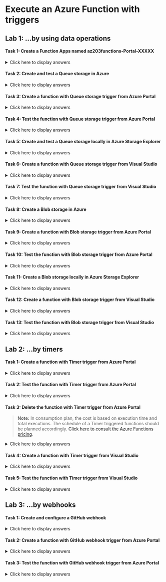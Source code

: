 # Execute an Azure Function with triggers

## Lab 1: …by using data operations

#### Task 1: Create a Function Apps named az203functions-Portal-XXXXX

<details>
<summary>Click here to display answers</summary>

1. In [**Azure Portal**](https://portal.azure.com), in the **Favorites** menu, click **App Services**

1. Click on the button **Add**

1. In the **Marketplace** blade, click **Function App**

1. Click **Create**

1. In the **Function App** blade, under **App name**, replace XXXXX by a unique name and type *az203functions-Portal-XXXXX*

1. Under **Subscription**, select your active and valid subscription

1. Under **Resource Group**, select **Use existing**, then select the *az203-rg* resource group

1. Under **OS**, leave the default value to **Windows**

1. Under **Hosting Plan**, leave the default value to **Consumption Plan**

    > **Note:** Hosting plan that defines how resources are allocated to your function app. In the default **Consumption Plan**, resources are added dynamically as required by your functions. In this serverless hosting, you only pay for the time your functions run. When you run in an **App Service Plan**, you must manage the scaling of your function app.

1. Under **Location**, select the nearest location

1. Under **Runtime Stack**, select **.NET**

   > **Note:** Choose a runtime that supports your favorite function programming language. Choose .NET for C# and F# functions.

1. Under **Storage**, select **Use existing**, then select the *az203storageaccountXXXXX* you created in a previous module

1. Under **Application Insights**, select **Disabled**

1. Click **Create**

</details>

#### Task 2: Create and test a Queue storage in Azure

<details>
<summary>Click here to display answers</summary>

1. In [**Azure Portal**](https://portal.azure.com), in the **Favorites** menu, click **Storage accounts**

1. Click *az203storageaccountXXXXX* created in a previous lab

1. In the **Storage account** blade, click **Queues** in the menu

1. In the **Queues** blade, click on the button **Queue** in order to add a new queue

1. In the **Add queue** dialog, under **Queue name**, type *profile-picture-url-queue*

1. In the **Queues** blade, click *profile-picture-url-queue*

1. In the *profile-picture-url-queue* blade, click on the button **Add message**

1. In the **Add message to queue** dialog, under **Message text**, type *Alpha*

1. Click **OK**

1. Repeat the last two steps to add the messages *Beta* and *Omega*

1. In the *profile-picture-url-queue* blade, check that the messages has been added to the queue

1. Select the message *Beta*

1. Click on the button **Dequeue message**

1. In the **Dequeue first message** dialog, click **Yes**

    The message *Alpha* will be removed from the queue. 
    
    > **Note:** A queue is first in, first-out.

1. Click on the button **Clear queue**

1. In the **Dequeue all messages** dialog, click **Yes**

    All the messages should be removed from the queue.

</details>

#### Task 3: Create a function with Queue storage trigger from Azure Portal

<details>
<summary>Click here to display answers</summary>

1. Go to the *az203functions-Portal-XXXXX* **Function App** 

1. Click **Functions**

1. Click **New function**

1. Select **Azure Queue Storage trigger**

1. In the **Extensions not Installed** dialog, click **Install**

1. In the **Extensions Installation Succeeded** dialog, click **Continue**

1. In the **New Function** dialog, under **Name**, type *DownloadPictureFromUrl*

1. Under **Queue name**, type *profile-picture-url-queue*

1. Under **Storage account connection**, click **new**

1. In the **Storage Account** blade, select *az203storageaccountXXXXX*

1. Click **Create**

</details>

#### Task 4: Test the function with Queue storage trigger from Azure Portal

<details>
<summary>Click here to display answers</summary>

1. Open a new tab and navigate to [**Azure Portal**](https://portal.azure.com), in the **Favorites** menu, click **Storage accounts** and select *az203storageaccountXXXXX*

1. Click **Queues** and select *profile-picture-url-queue*

1. Go back in the tab with the *DownloadPictureFromUrl* blade, click **Run**

    The **Request body** displays the message sent to the queue. The **Logs** displays the information with the message content.

1. Update the **Request body** with the message *testfromFunctionApp* and click **Run**

    The **Logs** should display "C# Queue trigger function processed: testfromFunctionApp"

1. Go to the other tab with the **Queue Storage** blade, and click **Add message**

1. In the **Add message to queue** dialog, under **Message text**, type *testFromQueue*, and click **OK**

1. Click **Refresh**

1. Go back to the tab with the *DownloadPictureFromUrl* blade, check the **Logs**

    The **Logs** should display "C# Queue trigger function processed: testFromQueue"

</details>

#### Task 5: Create and test a Queue storage locally in Azure Storage Explorer

<details>
<summary>Click here to display answers</summary>

1. Start **Microsoft Azure Storage Explorer**

1. Expand **Local & Attached** > **Storage Accounts** > **Emulator - Default Ports (Key)**

1. Right-click **Queues** and select **Create Queue**

1. Type *profile-picture-url-queue*

1. In the *profile-picture-url-queue* tab, click on the button **Add Message**

1. In the **Microsoft Azure Storage Explorer - Add Message** dialog, under **Message text**, type *Alpha*

1. Click **OK**

1. Repeat the last two steps to add the messages *Beta* and *Omega*

1. In the *profile-picture-url-queue* tab, check that the messages has been added to the queue

1. Select the message *Beta*

1. Click on the button **Dequeue Message**

1. In the pop-up dialog, click **Yes**

    The message *Alpha* will be removed from the queue. 
    
    > **Note:** A queue is first in, first-out.

1. Click on the button **Clear Queue**

1. In the pop-up dialog, click **Yes**

    All the messages should be removed from the queue.

1. Click on **Emulator - Default Ports (Key)**

1. In the bottom left, copy and save the **Primary Connection String** value

</details>

#### Task 6: Create a function with Queue storage trigger from Visual Studio

<details>
<summary>Click here to display answers</summary>

1. Start **Visual Studio 2017** and open the *az203functions* solution

1. In the **Solution Explorer**, right-click the *az203functions* project and select **Add** > **New Azure Function...**

1. In the **Add New Item - az203functions** dialog, under **Name**, type *DownloadPictureFromUrl*

1. Click **Add**

1. In the **New Azure Function - DownloadPictureFromUrl** dialog, select **Queue trigger**

1. Under **Connection string setting**, type *az203storageaccountXXXXX_STORAGE*

1. Under **Queue name**, type *profile-picture-url-queue*

1. Click **OK**

    A new file called *DownloadPictureFromUrl.cs* should be created. an error indicates that the **QueueTrigger** attribute could not be found.

1. In the **Solution Explorer**, right-click the *az203functions* project and select**Manage NuGet Packages...**

1. In the **NuGet** tab, click **Browse**

1. Search *Microsoft.Azure.WebJobs.Extensions.Storage*, and select **Microsoft.Azure.WebJobs.Extensions.Storage**

1. Click **Install**, and in the **License Acceptance** dialog, click **I Accept**

1. Close the **NuGet** tab
    
    In the *DownloadPictureFromUrl.cs* file, the **QueueTrigger** attribute sould be resolved.

1. In the **Solution Explorer**, open the **local.settings.json**

1. In the **View** menu, open **Cloud Explorer**, expand **(Local)** > **Storage Accounts** > **(Development) (Key)**, then select Properties and copy the Primary Connection String value.

1. In the **local.settings.json** file, under **Values** section, add a setting called *az203storageaccountXXXXX_STORAGE* and paste the **Primary Connection String** copied during the previous task

</details>

#### Task 7: Test the function with Queue storage trigger from Visual Studio

<details>
<summary>Click here to display answers</summary>

1. Click the **Debug** menu, and select **Start Debugging**

    > **Warning!** If an exception is raised, make sure that the time displayed in the console matches the one on your local machine. If not, adjust the time in your computer (usually **(UTC) Coordinated Universal Time**)

1. Go back to **Microsoft Azure Storage Explorer**, select the queue *profile-picture-url-queue* and add a message with the text *testFromLocal*

    The message should be added to the queue

1. Click the **Refresh** button

    The queue should be empty

1. Go back to the Azure functions console

    *C# Queue trigger function processed: testFromLocal* should be displayed in the **Logs**

1. In **Visual Studio**, click the **Debug** menu, and select **Stop Debugging**

</details>

#### Task 8: Create a Blob storage in Azure

<details>
<summary>Click here to display answers</summary>

1. Create three text files named *Alpha*, *Beta*, and *Omega* on your computer

1. Open each file, and type the name of the file in the content

1. In [**Azure Portal**](https://portal.azure.com), in the **Favorites** menu, click **Storage accounts**

1. Click *az203storageaccountXXXXX* created in a previous lab

1. In the **Storage account** blade, click **Blobs** in the menu

1. In the **Blobs** blade, click on the button **Container** in order to add a new blob storage

1. In the **New container** dialog, under **Name**, type *raw-profile-pictures*

1. Under **Public access level**, select **Blob (anonymous read access for blobs only)**

1. Click **OK**

1. In the **Blobs** blade, click *raw-profile-pictures*

1. In the *raw-profile-pictures* blade, click on the button **Upload**

1. In the **Upload blob** dialog, under **Files**, click **Select a file**

1. Browse and select the first text file *Alpha*

1. Expand **Advanced**

1. Under **Blob type**, select **Block blob**

    > **Note:** [Click here to consult the documentation to understand Block Blobs, Append Blobs, and Page Blobs](https://docs.microsoft.com/en-us/rest/api/storageservices/understanding-block-blobs--append-blobs--and-page-blobs)

1. Click **Upload**

1. Repeat the last six steps to upload the files *Beta* and *Omega*

1. In the *raw-profile-pictures* blade, check that the files has been uploaded in the storage

1. Select the file *Beta.txt*

1. Copy the **URL** of the file

1. In the web browser, open a new tab, paste the **URL** and navigate to the blob

    The content of the text file should be displayed: *Beta*.

1. Close the tab

1. In **Azure Portal**, go back to the *raw-profile-pictures* blade

1. In the *raw-profile-pictures* blade, click on the button **Upload**

1. In the **Upload blob** dialog, under **Files**, click **Select a file**

1. In **File name**, type *https://www.avanade.com/~/media/logo/avanade-logo.svg* and click **Open**

1. Expand **Advanced**

1. Under **Blob type**, select **Block blob**

    > **Note:** [Click here to consult the documentation to understand Block Blobs, Append Blobs, and Page Blobs](https://docs.microsoft.com/en-us/rest/api/storageservices/understanding-block-blobs--append-blobs--and-page-blobs)

1. Click **Upload**

1. In the *raw-profile-pictures* blade, check that the picture has been uploaded in the storage

1. Select the file *avanade-logo\[1].svg*

1. Copy the **URL** of the file

1. In the web browser, open a new tab, paste the **URL** and navigate to the blob

    The picture should be displayed.

1. Close the tab

1. Select all files

1. Click **Delete**

1. In the **Delete blob(s)** dialog, click **OK**

</details>

#### Task 9: Create a function with Blob storage trigger from Azure Portal

<details>
<summary>Click here to display answers</summary>

1. Go to the *az203functions-Portal-XXXXX* **Function App** 

1. Click **Functions**

1. Click **New function**

1. Select **Azure Blob Storage trigger**

1. In the **New Function** dialog, under **Name**, type *ResizePicture*

1. Under **Path**, type *raw-profile-pictures/{name}*

1. Under **Storage account connection**, click **new**

1. In the **Storage Account** blade, select *az203storageaccountXXXXX*

1. Click **Create**

</details>

#### Task 10: Test the function with Blob storage trigger from Azure Portal

<details>
<summary>Click here to display answers</summary>

1. Open a new tab and navigate to [**Azure Portal**](https://portal.azure.com), in the **Favorites** menu, click **Storage accounts** and select *az203storageaccountXXXXX*

1. Click **Blobs** and select *raw-profile-pictures*

1. Go back in the tab with the *ResizePicture* blade, click **Logs**

1. Go to the tab with the **Blob Storage** blade, click on the button **Upload**

1. In the **Upload blob** dialog, under **Files**, click **Select a file**

1. In **File name**, type *https://www.avanade.com/~/media/logo/avanade-logo.svg* and click **Open**

1. Click **Upload**

1. Close the **Upload blob** dialog

1. Go back to the tab with the *ResizePicture* blade, check the **Logs**

    The **Logs** should display "C# Blob trigger function Processed blob Name:avanade-logo[1].svg"

1. Go to the tab with the **Blob Storage** blade, click on the button **Refresh**

    The picture should remain in the storage.

</details>

#### Task 11: Create a Blob storage locally in Azure Storage Explorer

<details>
<summary>Click here to display answers</summary>

1. Start **Microsoft Azure Storage Explorer**

1. Expand **Local & Attached** > **Storage Accounts** > **Emulator - Default Ports (Key)**

1. Right-click **Blob Containers** and select **Create Blob Container**

1. Type *raw-profile-pictures*

1. In the *raw-profile-pictures* tab, click on the button **Upload**, then select **Upload Files...**

1. In the **Microsoft Azure Storage Explorer - Upload Files** dialog, under **Files**, click **No files selected**

1. Browse and select the three files *Alpha*, *Beta* and *Omega*

1. Click **Upload**

1. In the *raw-profile-pictures* tab, check that the files has been uploaded in the storage

1. Select the file *Beta*

1. Click on the button **Open**

    The file will be opened.

1. Close the file

1. Select all files in the **Blob storage**

1. Click on the button **More** > **Delete**

1. In the pop-up dialog, click **Delete**

1. In the notification on the top, click **Yes** in order to refresh the storage view

    All the files should be deleted from the storage.

</details>

#### Task 12: Create a function with Blob storage trigger from Visual Studio

<details>
<summary>Click here to display answers</summary>

1. Go to **Visual Studio 2017** instance with the *az203functions* solution

1. In the **Solution Explorer**, right-click the *az203functions* project and select **Add** > **New Azure Function...**

1. In the **Add New Item - az203functions** dialog, under **Name**, type *ResizePicture*

1. Click **Add**

1. In the **New Azure Function - ResizePicture** dialog, select **Blob trigger**

1. Under **Connection string setting**, type *az203storageaccountXXXXX_STORAGE*

1. Under **Path**, type *raw-profile-pictures*

1. Click **OK**

</details>

#### Task 13: Test the function with Blob storage trigger from Visual Studio

<details>
<summary>Click here to display answers</summary>

1. Click the **Debug** menu, and select **Start Debugging**

1. Go back to **Microsoft Azure Storage Explorer**, select the **Blob Container** *raw-profile-pictures* and upload the picture located in *https://www.avanade.com/~/media/logo/avanade-logo.svg*

    The file should be added to the storage.

1. Go back to the Azure functions console

    *C# Blob trigger function Processed blob<br />Name:avanade-logo[1].svg* should be displayed in the **Logs**

1. In **Visual Studio**, click the **Debug** menu, and select **Stop Debugging**

</details>

## Lab 2: …by timers

#### Task 1: Create a function with Timer trigger from Azure Portal

<details>
<summary>Click here to display answers</summary>

1. In **Azure Portal**, go to the *az203functions-Portal-XXXXX* **Function App** 

1. Click **Functions**

1. Click **New function**

1. Select **Timer trigger**

1. In the **New Function** dialog, under **Name**, type *LogEveryTenSeconds*

1. Under **Schedule**, type *\*/10 \* \* \* \* \**

1. Click **Create**

</details>

#### Task 2: Test the function with Timer trigger from Azure Portal

<details>
<summary>Click here to display answers</summary>

1. In the *LogEveryTenSeconds* function blade, click **Logs**

1. Check that the function is triggered every ten seconds

</details>

#### Task 3: Delete the function with Timer trigger from Azure Portal

> **Note:** In consumption plan, the cost is based on execution time and total executions. The schedule of a Timer triggered functions should be planned accordingly. [Click here to consult the Azure Functions pricing](https://azure.microsoft.com/en-us/pricing/details/functions/).

<details>
<summary>Click here to display answers</summary>

1. Under *LogEveryTenSeconds* menu, click **Manage**

1. Click **Delete function**

1. In the confirmation dialog, click **OK**

</details>

#### Task 4: Create a function with Timer trigger from Visual Studio

<details>
<summary>Click here to display answers</summary>

1. Step 1

1. Step 2

</details>

#### Task 5: Test the function with Timer trigger from Visual Studio

<details>
<summary>Click here to display answers</summary>

1. Step 1

1. Step 2

</details>

## Lab 3: …by webhooks

#### Task 1: Create and configure a GitHub webhook

<details>
<summary>Click here to display answers</summary>

1. Step 1

1. Step 2

</details>

#### Task 2: Create a function with GitHub webhook trigger from Azure Portal

<details>
<summary>Click here to display answers</summary>

1. Step 1

1. Step 2

</details>

#### Task 3: Test the function with GitHub webhook trigger from Azure Portal

<details>
<summary>Click here to display answers</summary>

1. Step 1

1. Step 2

</details>